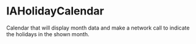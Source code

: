 # IAHolidayCalendar
Calendar that will display month data and make a network call to indicate the holidays in the shown month.
